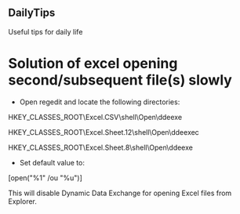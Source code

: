 ## DailyTips
 Useful tips for daily life

# Solution of excel opening second/subsequent file(s) slowly
 - Open regedit and locate the following directories:
 
 HKEY_CLASSES_ROOT\Excel.CSV\shell\Open\ddeexe
 
 HKEY_CLASSES_ROOT\Excel.Sheet.12\shell\Open\ddeexec
 
 HKEY_CLASSES_ROOT\Excel.Sheet.8\shell\Open\ddeexe
 

 - Set default value to:

 [open("%1" /ou "%u")]

 This will disable Dynamic Data Exchange for opening Excel files from Explorer.
